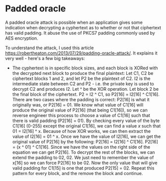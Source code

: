 # Padded oracle

A padded oracle attack is possible when an application gives some indication when decrypting a cyphertext as to whether or not that ciphertext has valid padding. It abuse the use of PKCS7 padding commonly used by AES encryption.

To understand the attack, I used this article <https://robertheaton.com/2013/07/29/padding-oracle-attack/>. It explains it very well - here's a few big takeaways:
- The cyphertext is in specific block sizes, and each block is XORed with the decrypted next block to produce the final plaintext:
Let C1, C2 be ciphertext blocks 1 and 2, and let P2 be the plaintext of C2. I2 is the intermediate state between C2 and P2 - i.e. the private key is used to decrypt C2 and produces I2. Let ^ be the XOR operation. Let block 2 be the final block of the ciphertext.
P2 = I2 ^ C1, so P2[16] = I2[16] ^ C1[16].
There are two cases where the padding is correct: P2[16] is what it originally was, or P2[16] = 01. We know what value of C1[16] will produce the original value of P2[16] (that being C1[16]), so we can reverse engineer this process to choose a value of C1[16] such that there is valid padding (P2[16] = 01). By checking every value of the byte C1[16] (0-255) except the original C1[16], we can find a value _x_ such that 01 = I2[16] ^ x. Because of how XOR works, we can then extract the value of I2[16] = 01 ^ x. Once we have the value of I2[16], we can get the original value of P2[16] by the following:
P2[16] = I2[16] ^ C1[16].
P2[16] = (x ^ 01) ^ C1[16].
Since we have the values on the right side of the equation we can get P2[16].
To decrypt the rest of the blocks, we can extend the padding to 02, 02. We just need to remember the value of x[16] so we can force P2[16] to be 02. Now the only value that will give valid padding for C1[15] is one that produced P2[15] = 02. Repeat this pattern for every block, and the remove the block and continue.
